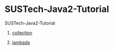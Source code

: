 # SUSTech-Java2-Tutorial
SUSTech-Java2-Tutorial

1. [collection](https://github.com/Noah-Shen/SUSTech-Java2-Tutorial/blob/master/Java_collection.md)

2. [lambada](https://github.com/Noah-Shen/SUSTech-Java2-Tutorial/blob/master/lambda.md)
